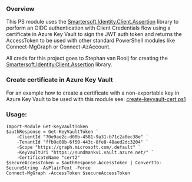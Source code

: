 ### Overview

This PS module uses the [Smartersoft.Identity.Client.Assertion](https://github.com/Smartersoft/identity-client-assertion/) library to perform an OIDC authentication with Client Credentials flow using a certificate in Azure Key Vault to sign the JWT auth token and returns the AccessToken to be used with other standard PowerShell modules like Connect-MgGraph or Connect-AzAccount.

All creds for this project goes to Stephan van Rooij for creating the [Smartersoft.Identity.Client.Assertion](https://github.com/Smartersoft/identity-client-assertion/) library.

### Create certificate in Azure Key Vault
For an example how to create a certificate with a non-exportable key
in Azure Key Vault to be used with this module see: [create-keyvault-cert.ps1](create-keyvault-cert.ps1)

### Usage:
```
Import-Module Get-KeyVaultToken
$authResponse = Get-KeyVaultToken `
    -ClientId "70e9ae2c-d00b-4581-9a31-b71c2a0ec38e" `
    -TenantId "ffb9e08b-6f50-443c-8fe8-48aed2dc3204" `
    -Scope "https://graph.microsoft.com/.default" `
    -KeyVaultUri "https://sundmankv1.vault.azure.net/" `
    -CertificateName "cert2"
$secureAccessToken = $authResponse.AccessToken | ConvertTo-SecureString -AsPlainText -Force
Connect-MgGraph -AccessToken $secureAccessToken
```
